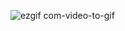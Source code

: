 ![ezgif com-video-to-gif](https://user-images.githubusercontent.com/28507695/53741867-54906100-3ebd-11e9-8a84-560710fc5f6b.gif)
